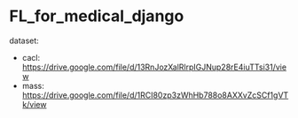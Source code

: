 # FL_for_medical_django
dataset:
- cacl: https://drive.google.com/file/d/13RnJozXalRlrpIGJNup28rE4iuTTsi31/view
- mass: https://drive.google.com/file/d/1RCI80zp3zWhHb788o8AXXvZcSCf1gVTk/view
